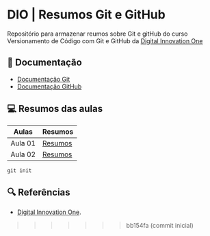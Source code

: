 # DIO | Resumos Git e GitHub

Repositório para armazenar reumos sobre Git e gitHub do curso Versionamento de Código com Git e GitHub da [Digital Innovation One](https://web.dio.me/track/suzano-python-developer/course/406684a4-396d-4160-94b9-ead934e18564/learning/599dd3dd-d189-474f-a55c-22f37b4472da?autoplay=1)

## 📝 Documentação
- [Documentação Git](https://git-scm.com/doc)
- [Documentação GitHub](https://docs.github.com/)

## 💻 Resumos das aulas

| Aulas | Resumos | 
| ------| --------| 
| Aula 01 | [Resumos]() |
| Aula 02 | [Resumos]() |

```
git init 

```

## 🔍 Referências

- [Digital Innovation One](https://web.dio.me).
>>>>>>> bb154fa (commit inicial)
